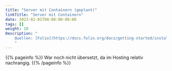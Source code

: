 ```yaml
---
title: "Server mit Containern (geplant)"
linkTitle: "Server mit Containern"
date: 2023-02-01T00:00:00-00:00
tags: []
weight: 10
Description: "
    Quellen: [Folio](https://docs.folio.org/docs/getting-started/installation/singleserverwithcontainers/) <!-- & [GBV](https://info.gebev.de/pages/viewpage.action?pageId=850624528) -->
    "
---
```


{{% pageinfo %}}
War noch nicht übersetzt, da im Hosting relativ nachrangig.
{{% /pageinfo %}}
